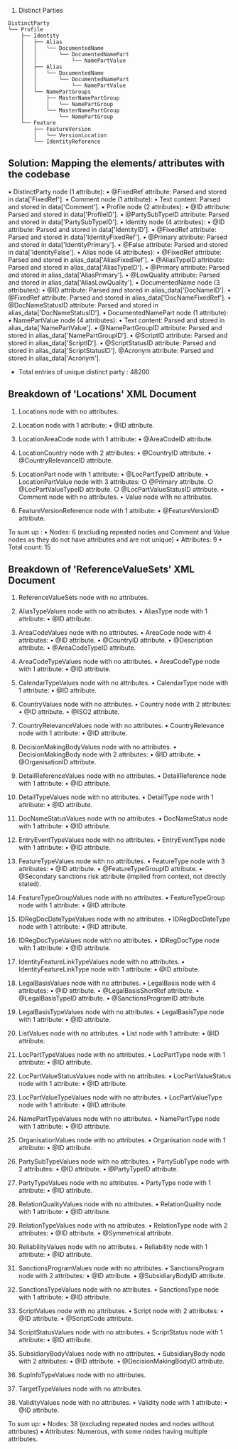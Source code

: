 1. Distinct Parties

```(sql)
DistinctParty
└── Profile
    ├── Identity
    │   ├── Alias
    │   │   └── DocumentedName
    │   │       └── DocumentedNamePart
    │   │           └── NamePartValue
    │   ├── Alias
    │   │   └── DocumentedName
    │   │       └── DocumentedNamePart
    │   │           └── NamePartValue
    │   └── NamePartGroups
    │       ├── MasterNamePartGroup
    │       │   └── NamePartGroup
    │       └── MasterNamePartGroup
    │           └── NamePartGroup
    └── Feature
        ├── FeatureVersion
        │   └── VersionLocation
        └── IdentityReference
```

## Solution: Mapping the elements/ attributes with the codebase

• DistinctParty node (1 attribute):
• @FixedRef attribute: Parsed and stored in data['FixedRef'].
• Comment node (1 attribute):
• Text content: Parsed and stored in data['Comment'].
• Profile node (2 attributes):
• @ID attribute: Parsed and stored in data['ProfileID'].
• @PartySubTypeID attribute: Parsed and stored in data['PartySubTypeID'].
• Identity node (4 attributes):
• @ID attribute: Parsed and stored in data['IdentityID'].
• @FixedRef attribute: Parsed and stored in data['IdentityFixedRef'].
• @Primary attribute: Parsed and stored in data['IdentityPrimary'].
• @False attribute: Parsed and stored in data['IdentityFalse'].
• Alias node (4 attributes):
• @FixedRef attribute: Parsed and stored in alias_data['AliasFixedRef'].
• @AliasTypeID attribute: Parsed and stored in alias_data['AliasTypeID'].
• @Primary attribute: Parsed and stored in alias_data['AliasPrimary'].
• @LowQuality attribute: Parsed and stored in alias_data['AliasLowQuality'].
• DocumentedName node (3 attributes):
• @ID attribute: Parsed and stored in alias_data['DocNameID'].
• @FixedRef attribute: Parsed and stored in alias_data['DocNameFixedRef'].
• @DocNameStatusID attribute: Parsed and stored in alias_data['DocNameStatusID'].
• DocumentedNamePart node (1 attribute):
• NamePartValue node (4 attributes):
• Text content: Parsed and stored in alias_data['NamePartValue'].
• @NamePartGroupID attribute: Parsed and stored in alias_data['NamePartGroupID'].
• @ScriptID attribute: Parsed and stored in alias_data['ScriptID'].
• @ScriptStatusID attribute: Parsed and stored in alias_data['ScriptStatusID'].
@Acronym attribute: Parsed and stored in alias_data['Acronym'].

- Total entries of unique distinct party : 48200
  <DistinctParty FixedRef="48200">

<!-- Location -->

## Breakdown of 'Locations' XML Document

1. Locations node with no attributes.

2. Location node with 1 attribute:
   • @ID attribute.
3. LocationAreaCode node with 1 attribute:
   • @AreaCodeID attribute.

4. LocationCountry node with 2 attributes:
   • @CountryID attribute.
   • @CountryRelevanceID attribute.
5. LocationPart node with 1 attribute:
   • @LocPartTypeID attribute.
   • LocationPartValue node with 3 attributes:
   ○ @Primary attribute.
   ○ @LocPartValueTypeID attribute.
   ○ @LocPartValueStatusID attribute.
   • Comment node with no attributes.
   • Value node with no attributes.

6. FeatureVersionReference node with 1 attribute:
   • @FeatureVersionID attribute.

To sum up :
• Nodes: 6 (excluding repeated nodes and Comment and Value nodes as they do not have attributes and are not unique)
• Attributes: 9
• Total count: 15

<!-- Referencevalueset -->

## Breakdown of 'ReferenceValueSets' XML Document

1. ReferenceValueSets node with no attributes.
2. AliasTypeValues node with no attributes.
   • AliasType node with 1 attribute:
   • @ID attribute.

3. AreaCodeValues node with no attributes.
   • AreaCode node with 4 attributes:
   • @ID attribute.
   • @CountryID attribute.
   • @Description attribute.
   • @AreaCodeTypeID attribute.

4. AreaCodeTypeValues node with no attributes.
   • AreaCodeType node with 1 attribute:
   • @ID attribute.

5. CalendarTypeValues node with no attributes.
   • CalendarType node with 1 attribute:
   • @ID attribute.

6. CountryValues node with no attributes.
   • Country node with 2 attributes:
   • @ID attribute.
   • @ISO2 attribute.

7. CountryRelevanceValues node with no attributes.
   • CountryRelevance node with 1 attribute:
   • @ID attribute.

8. DecisionMakingBodyValues node with no attributes.
   • DecisionMakingBody node with 2 attributes:
   • @ID attribute.
   • @OrganisationID attribute.

9. DetailReferenceValues node with no attributes.
   • DetailReference node with 1 attribute:
   • @ID attribute.

10. DetailTypeValues node with no attributes.
    • DetailType node with 1 attribute:
    • @ID attribute.

11. DocNameStatusValues node with no attributes.
    • DocNameStatus node with 1 attribute:
    • @ID attribute.

12. EntryEventTypeValues node with no attributes.
    • EntryEventType node with 1 attribute:
    • @ID attribute.

13. FeatureTypeValues node with no attributes.
    • FeatureType node with 3 attributes:
    • @ID attribute.
    • @FeatureTypeGroupID attribute.
    • @Secondary sanctions risk attribute (implied from context, not directly stated).

14. FeatureTypeGroupValues node with no attributes.
    • FeatureTypeGroup node with 1 attribute:
    • @ID attribute.

15. IDRegDocDateTypeValues node with no attributes.
    • IDRegDocDateType node with 1 attribute:
    • @ID attribute.

16. IDRegDocTypeValues node with no attributes.
    • IDRegDocType node with 1 attribute:
    • @ID attribute.

17. IdentityFeatureLinkTypeValues node with no attributes.
    • IdentityFeatureLinkType node with 1 attribute:
    • @ID attribute.

18. LegalBasisValues node with no attributes.
    • LegalBasis node with 4 attributes:
    • @ID attribute.
    • @LegalBasisShortRef attribute.
    • @LegalBasisTypeID attribute.
    • @SanctionsProgramID attribute.

19. LegalBasisTypeValues node with no attributes.
    • LegalBasisType node with 1 attribute:
    • @ID attribute.

20. ListValues node with no attributes.
    • List node with 1 attribute:
    • @ID attribute.

21. LocPartTypeValues node with no attributes.
    • LocPartType node with 1 attribute:
    • @ID attribute.

22. LocPartValueStatusValues node with no attributes.
    • LocPartValueStatus node with 1 attribute:
    • @ID attribute.

23. LocPartValueTypeValues node with no attributes.
    • LocPartValueType node with 1 attribute:
    • @ID attribute.

24. NamePartTypeValues node with no attributes.
    • NamePartType node with 1 attribute:
    • @ID attribute.

25. OrganisationValues node with no attributes.
    • Organisation node with 1 attribute:
    • @ID attribute.

26. PartySubTypeValues node with no attributes.
    • PartySubType node with 2 attributes:
    • @ID attribute.
    • @PartyTypeID attribute.

27. PartyTypeValues node with no attributes.
    • PartyType node with 1 attribute:
    • @ID attribute.

28. RelationQualityValues node with no attributes.
    • RelationQuality node with 1 attribute:
    • @ID attribute.

29. RelationTypeValues node with no attributes.
    • RelationType node with 2 attributes:
    • @ID attribute.
    • @Symmetrical attribute.

30. ReliabilityValues node with no attributes.
    • Reliability node with 1 attribute:
    • @ID attribute.

31. SanctionsProgramValues node with no attributes.
    • SanctionsProgram node with 2 attributes:
    • @ID attribute.
    • @SubsidiaryBodyID attribute.

32. SanctionsTypeValues node with no attributes.
    • SanctionsType node with 1 attribute:
    • @ID attribute.

33. ScriptValues node with no attributes.
    • Script node with 2 attributes:
    • @ID attribute.
    • @ScriptCode attribute.

34. ScriptStatusValues node with no attributes.
    • ScriptStatus node with 1 attribute:
    • @ID attribute.

35. SubsidiaryBodyValues node with no attributes.
    • SubsidiaryBody node with 2 attributes:
    • @ID attribute.
    • @DecisionMakingBodyID attribute.

36. SupInfoTypeValues node with no attributes.
37. TargetTypeValues node with no attributes.
38. ValidityValues node with no attributes.
    • Validity node with 1 attribute:
    • @ID attribute.

To sum up:
• Nodes: 38 (excluding repeated nodes and nodes without attributes)
• Attributes: Numerous, with some nodes having multiple attributes.
